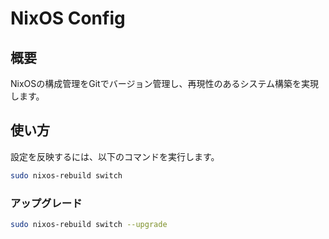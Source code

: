 # NixOS Config

## 概要

NixOSの構成管理をGitでバージョン管理し、再現性のあるシステム構築を実現します。

## 使い方

設定を反映するには、以下のコマンドを実行します。

```bash
sudo nixos-rebuild switch
```

### アップグレード

```bash
sudo nixos-rebuild switch --upgrade
```

